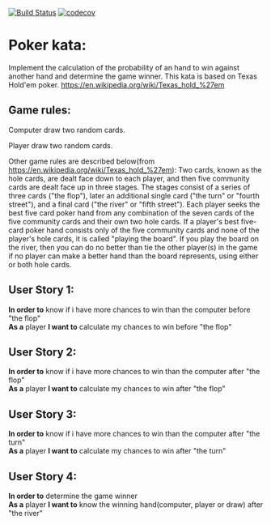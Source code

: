 [![Build Status](https://travis-ci.org/Jmaquin/poker-kata.svg?branch=master)](https://travis-ci.org/Jmaquin/poker-kata)
[![codecov](https://codecov.io/gh/Jmaquin/poker-kata/branch/master/graph/badge.svg)](https://codecov.io/gh/Jmaquin/poker-kata)

# Poker kata:
Implement the calculation of the probability of an hand to win against another hand and determine the game winner.
This kata is based on Texas Hold'em poker.
https://en.wikipedia.org/wiki/Texas_hold_%27em

## Game rules:
Computer draw two random cards.
 
Player draw two random cards.

Other game rules are described below(from https://en.wikipedia.org/wiki/Texas_hold_%27em):
Two cards, known as the hole cards, are dealt face down to each player,
and then five community cards are dealt face up in three stages. 
The stages consist of a series of three cards ("the flop"), 
later an additional single card ("the turn" or "fourth street"), 
and a final card ("the river" or "fifth street"). 
Each player seeks the best five card poker hand from any combination of the seven cards of the five community cards and their own two hole cards. 
If a player's best five-card poker hand consists only of the five community cards and none of the player's hole cards, it is called "playing the board". 
If you play the board on the river, then you can do no better than tie the other player(s) in the game if no player can make a better hand than the board represents,
using either or both hole cards.

## User Story 1:
**In order to** know if i have more chances to win than the computer before "the flop"  
**As a** player
**I want to** calculate my chances to win before "the flop"  

## User Story 2:
**In order to** know if i have more chances to win than the computer after "the flop"  
**As a** player
**I want to** calculate my chances to win after "the flop"   

## User Story 3:
**In order to** know if i have more chances to win than the computer after "the turn"  
**As a** player
**I want to** calculate my chances to win after "the turn" 

## User Story 4:
**In order to** determine the game winner  
**As a** player
**I want to** know the winning hand(computer, player or draw) after "the river"